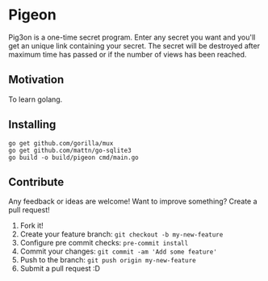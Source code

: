 
# Pigeon

Pig3on is a one-time secret program. Enter any secret you want and you'll get an unique link containing your secret. The secret will be destroyed after maximum time has passed or if the number of views has been reached.

## Motivation

To learn golang.

## Installing

```
go get github.com/gorilla/mux
go get github.com/mattn/go-sqlite3
go build -o build/pigeon cmd/main.go
```

## Contribute
Any feedback or ideas are welcome! Want to improve something? Create a pull request!

1. Fork it!
2. Create your feature branch: `git checkout -b my-new-feature`
3. Configure pre commit checks: `pre-commit install`
4. Commit your changes: `git commit -am 'Add some feature'`
5. Push to the branch: `git push origin my-new-feature`
6. Submit a pull request :D